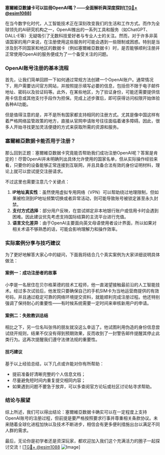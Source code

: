 **塞爾維亞數據卡可以註冊OpenAI嗎？——全面解析與深度探討[[TG💪+ @esim1088](https://t.me/s/esim1088)]**

在当今数字化时代，人工智能技术正在深刻改变我们的生活和工作方式。而作为全球领先的AI研究机构之一，OpenAI推出的一系列工具和服务（如ChatGPT、DALL-E等）无疑吸引了无数科技爱好者与专业人士的关注。然而，对于许多非英语国家的用户来说，在注册使用这些服务时可能会遇到一些限制或困惑。特别是当涉及到不同国家和地区的数据卡（例如塞爾維亞数据卡）时，是否能够顺利注册并正常使用OpenAI的服务便成为了一个备受关注的问题。

### OpenAI账号注册的基本流程

首先，让我们简单回顾一下如何通过常规方法创建一个OpenAI账户。通常情况下，用户需要访问官方网站，并按照提示填写必要的信息，包括但不限于电子邮件地址、密码以及验证码等。此外，在某些地区，为了验证身份，可能还需要提供信用卡信息或其他支付手段作为担保。完成上述步骤后，即可获得访问权限开始体验各种AI功能。

但是值得注意的是，并不是所有国家都支持相同的注册方式。尤其是像中国这样有着严格网络监管政策的地方，直接从官网申请账号往往面临着诸多障碍。因此，很多人开始寻找更加灵活便捷的方式来获取所需的资源和服务。

### 塞爾維亞数据卡能否用于注册？

那么回到正题：塞爾維亞数据卡究竟能否帮助我们成功注册OpenAI呢？答案是肯定的！尽管OpenAI并未明确列出具体允许使用的国家名单，但从实际操作经验来看，只要你的设备能够正常连接到互联网，并且具备合法有效的身份证明材料，理论上就可以尝试提交注册请求。

不过这里也需要注意几个关键点：
1. **IP地址真实性**：虽然使用虚拟专用网络（VPN）可以帮助绕过地理限制，但如果被检测到IP地址频繁切换或者异常活动，则可能导致账号被锁定甚至永久封禁。
2. **支付方式选择**：部分用户反映，在尝试绑定非本地银行账户或信用卡时会遇到困难。因此建议优先考虑支持国际结算的主流平台进行充值。
3. **语言文化差异**：由于OpenAI主要面向英文母语使用者设计界面，所以如果对相关术语不够熟悉的话，可能会影响理解力和操作效率。

### 实际案例分享与技巧建议

为了更好地解答大家心中的疑问，下面我将结合几个真实案例为大家详细说明具体做法：

#### 案例一：成功注册者的故事
小李是一名居住在贝尔格莱德的技术工程师，他一直渴望接触最前沿的人工智能技术。经过多次试验后，他发现只要确保自己的手机SIM卡为当地运营商提供的有效号码，并且通过稳定可靠的网络环境提交资料，就能顺利完成注册过程。他还特别强调了保持耐心的重要性——有时候系统需要一定时间来审核新用户的申请。

#### 案例二：失败教训总结
相比之下，另一位名叫张伟的朋友就没这么幸运了。他试图利用伪造的身份信息尝试绕开规则，结果不仅没有得到预期效果，反而收到了一封警告邮件提醒其停止此类行为。这再次提醒我们遵守法律法规的重要性。

#### 技巧建议
基于以上经验总结，以下几点或许能对你有所帮助：
- 提前准备好清晰完整的个人信息文档；
- 尽量避免短时间内重复提交相同内容；
- 如果遇到问题不要急于放弃，可以多查阅官方论坛或社区讨论帖寻求帮助。

### 结论与展望

综上所述，我们可以得出结论：塞爾維亞数据卡确实可以在一定程度上支持OpenAI账号的注册过程，但前提是要严格按照要求行事并尊重相关条款协议。未来随着全球化进程加快以及技术不断进步，相信会有更多便利措施出台以满足不同人群的需求。

最后，无论你是初学者还是资深玩家，都欢迎加入我们这个充满活力的圈子一起探讨交流！[[TG💪+ @esim1088](https://t.me/s/esim1088) ![Image](https://i.postimg.cc/4NQfJmqS/Snipaste-2025-05-13-00-14-12.png)]